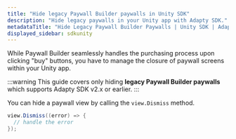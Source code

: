 ```yaml
---
title: "Hide legacy Paywall Builder paywalls in Unity SDK"
description: "Hide legacy paywalls in your Unity app with Adapty SDK."
metadataTitle: "Hide Legacy Paywall Builder Paywalls | Unity SDK | Adapty Docs"
displayed_sidebar: sdkunity
---
```


While Paywall Builder seamlessly handles the purchasing process upon clicking "buy" buttons, you have to manage the closure of paywall screens within your Unity app.

:::warning
This guide covers only hiding **legacy Paywall Builder paywalls** which supports Adapty SDK v2.x or earlier. 
:::

You can hide a paywall view by calling the `view.Dismiss` method.

```csharp showLineNumbers
view.Dismiss((error) => {
  // handle the error
});
``` 